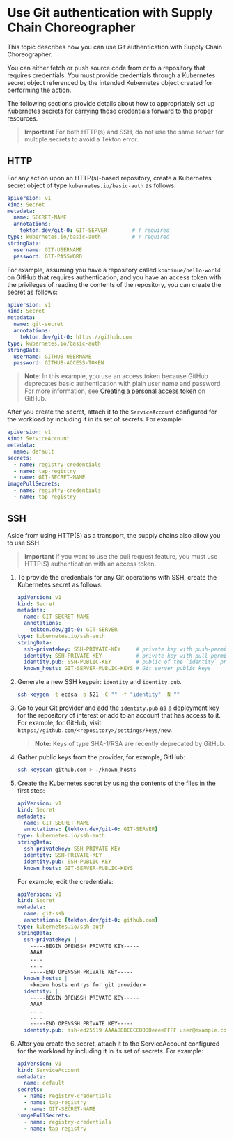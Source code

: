 # Use Git authentication with Supply Chain Choreographer

This topic describes how you can use Git authentication with Supply Chain Choreographer.

You can either fetch or push source code from or to a repository that requires
credentials. You must provide credentials through a Kubernetes secret object
referenced by the intended Kubernetes object created for performing the action.

The following sections provide details about how to appropriately set up 
Kubernetes secrets for carrying those credentials forward to the proper resources.

>**Important** For both HTTP(s) and SSH, do not use the same server for multiple secrets to avoid a Tekton error.

## <a id="http"></a>HTTP

For any action upon an HTTP(s)-based repository, create a Kubernetes secret
object of type `kubernetes.io/basic-auth` as follows:

  ```yaml
  apiVersion: v1
  kind: Secret
  metadata:
    name: SECRET-NAME
    annotations:
      tekton.dev/git-0: GIT-SERVER        # ! required
  type: kubernetes.io/basic-auth          # ! required
  stringData:
    username: GIT-USERNAME
    password: GIT-PASSWORD
  ```

For example, assuming you have a repository called `kontinue/hello-world` on
GitHub that requires authentication, and you have an access token with the
privileges of reading the contents of the repository, you can create the secret
as follows:

  ```yaml
  apiVersion: v1
  kind: Secret
  metadata:
    name: git-secret
    annotations:
      tekton.dev/git-0: https://github.com
  type: kubernetes.io/basic-auth
  stringData:
    username: GITHUB-USERNAME
    password: GITHUB-ACCESS-TOKEN
  ```

>**Note**: In this example, you use an access token because GitHub deprecates 
basic authentication with plain user name and password. 
For more information, see [Creating a personal access token](https://docs.github.com/en/authentication/keeping-your-account-and-data-secure/creating-a-personal-access-token) 
on GitHub.

After you create the secret, attach it to the `ServiceAccount` configured for the
workload by including it in its set of secrets. For example:

  ```yaml
  apiVersion: v1
  kind: ServiceAccount
  metadata:
    name: default
  secrets:
    - name: registry-credentials
    - name: tap-registry
    - name: GIT-SECRET-NAME
  imagePullSecrets:
    - name: registry-credentials
    - name: tap-registry
  ```

## <a id="ssh"></a>SSH

Aside from using HTTP(S) as a transport, the supply chains also allow you to
use SSH. 

>**Important** If you want to use the pull request feature, you must use
HTTP(S) authentication with an access token.

1. To provide the credentials for any Git operations with SSH,
create the Kubernetes secret as follows:

    ```yaml
    apiVersion: v1
    kind: Secret
    metadata:
      name: GIT-SECRET-NAME
      annotations:
        tekton.dev/git-0: GIT-SERVER
    type: kubernetes.io/ssh-auth
    stringData:
      ssh-privatekey: SSH-PRIVATE-KEY     # private key with push-permissions
      identity: SSH-PRIVATE-KEY           # private key with pull permissions
      identity.pub: SSH-PUBLIC-KEY        # public of the `identity` private key
      known_hosts: GIT-SERVER-PUBLIC-KEYS # Git server public keys
    ```

1. Generate a new SSH keypair: `identity` and `identity.pub`.

    ```bash
    ssh-keygen -t ecdsa -b 521 -C "" -f "identity" -N ""
    ```

1. Go to your Git provider and add the `identity.pub` as a deployment key for 
the repository of interest or add to an account that has access to it. 
For example, for GitHub, 
visit `https://github.com/<repository>/settings/keys/new`.

    >**Note:** Keys of type SHA-1/RSA are recently deprecated by GitHub.

1. Gather public keys from the provider, for example, GitHub:

    ```bash
    ssh-keyscan github.com > ./known_hosts
    ```

1. Create the Kubernetes secret by using the contents of the files in the first step:

    ```yaml
    apiVersion: v1
    kind: Secret
    metadata:
      name: GIT-SECRET-NAME
      annotations: {tekton.dev/git-0: GIT-SERVER}
    type: kubernetes.io/ssh-auth
    stringData:
      ssh-privatekey: SSH-PRIVATE-KEY
      identity: SSH-PRIVATE-KEY
      identity.pub: SSH-PUBLIC-KEY
      known_hosts: GIT-SERVER-PUBLIC-KEYS
    ```

    For example, edit the credentials:


    ```yaml
    apiVersion: v1
    kind: Secret
    metadata:
      name: git-ssh
      annotations: {tekton.dev/git-0: github.com}
    type: kubernetes.io/ssh-auth
    stringData:
      ssh-privatekey: |
        -----BEGIN OPENSSH PRIVATE KEY-----
        AAAA
        ....
        ....
        -----END OPENSSH PRIVATE KEY-----
      known_hosts: |
        <known hosts entrys for git provider>
      identity: |
        -----BEGIN OPENSSH PRIVATE KEY-----
        AAAA
        ....
        ....
        -----END OPENSSH PRIVATE KEY-----
      identity.pub: ssh-ed25519 AAAABBBCCCCDDDDeeeeFFFF user@example.com
    ```

1. After you create the secret, attach it to the ServiceAccount configured for the
workload by including it in its set of secrets. For example:

    ```yaml
    apiVersion: v1
    kind: ServiceAccount
    metadata:
      name: default
    secrets:
      - name: registry-credentials
      - name: tap-registry
      - name: GIT-SECRET-NAME
    imagePullSecrets:
      - name: registry-credentials
      - name: tap-registry
    ```
